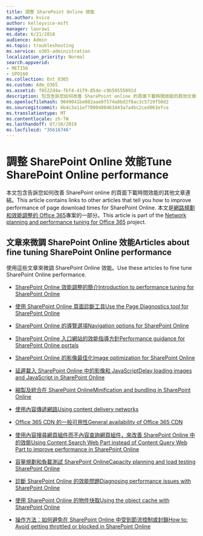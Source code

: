 ```yaml
---
title: 調整 SharePoint Online 效能
ms.author: kvice
author: kelleyvice-msft
manager: laurawi
ms.date: 6/21/2018
audience: Admin
ms.topic: troubleshooting
ms.service: o365-administration
localization_priority: Normal
search.appverid:
- MET150
- SPO160
ms.collection: Ent_O365
ms.custom: Adm_O365
ms.assetid: f0522d4a-fbf4-41f9-854e-c9b59555091d
description: 包含告訴您如何改善 SharePoint online 的頁面下載時間效能的其他文章連結。
ms.openlocfilehash: 9049041be082aae0f574a8bd2f8ac3c5729f50d2
ms.sourcegitcommit: 6b4c3a11ef7000480463d43a7a4bc2ced063efce
ms.translationtype: MT
ms.contentlocale: zh-TW
ms.lasthandoff: 07/10/2019
ms.locfileid: "35616746"
---
```

# <a name="tune-sharepoint-online-performance"></a><span data-ttu-id="7849a-103">調整 SharePoint Online 效能</span><span class="sxs-lookup"><span data-stu-id="7849a-103">Tune SharePoint Online performance</span></span>

<span data-ttu-id="7849a-104">本文包含告訴您如何改善 SharePoint online 的頁面下載時間效能的其他文章連結。</span><span class="sxs-lookup"><span data-stu-id="7849a-104">This article contains links to other articles that tell you how to improve performance of page download times for SharePoint Online.</span></span> <span data-ttu-id="7849a-105">本文是[網路規劃和效能調整的 Office 365](https://aka.ms/tune)專案的一部分。</span><span class="sxs-lookup"><span data-stu-id="7849a-105">This article is part of the [Network planning and performance tuning for Office 365](https://aka.ms/tune) project.</span></span>
   
## <a name="articles-about-fine-tuning-sharepoint-online-performance"></a><span data-ttu-id="7849a-106">文章來微調 SharePoint Online 效能</span><span class="sxs-lookup"><span data-stu-id="7849a-106">Articles about fine tuning SharePoint Online performance</span></span>

<span data-ttu-id="7849a-107">使用這些文章來微調 SharePoint Online 效能。</span><span class="sxs-lookup"><span data-stu-id="7849a-107">Use these articles to fine tune SharePoint Online performance.</span></span>
  
- [<span data-ttu-id="7849a-108">SharePoint Online 效能調整的簡介</span><span class="sxs-lookup"><span data-stu-id="7849a-108">Introduction to performance tuning for SharePoint Online</span></span>](introduction-to-performance-tuning-for-sharepoint-online.md)
    
- [<span data-ttu-id="7849a-109">使用 SharePoint Online 頁面診斷工具</span><span class="sxs-lookup"><span data-stu-id="7849a-109">Use the Page Diagnostics tool for SharePoint Online</span></span>](page-diagnostics-for-spo.md)
    
- [<span data-ttu-id="7849a-110">SharePoint Online 的導覽選項</span><span class="sxs-lookup"><span data-stu-id="7849a-110">Navigation options for SharePoint Online</span></span>](navigation-options-for-sharepoint-online.md)

- [<span data-ttu-id="7849a-111">SharePoint Online 入口網站的效能指導方針</span><span class="sxs-lookup"><span data-stu-id="7849a-111">Performance guidance for SharePoint Online portals</span></span>](https://docs.microsoft.com/en-us/sharepoint/dev/solution-guidance/portal-performance)
    
- [<span data-ttu-id="7849a-112">SharePoint Online 的影像最佳化</span><span class="sxs-lookup"><span data-stu-id="7849a-112">Image optimization for SharePoint Online</span></span>](image-optimization-for-sharepoint-online.md)
    
- [<span data-ttu-id="7849a-113">延遲載入 SharePoint Online 中的影像和 JavaScript</span><span class="sxs-lookup"><span data-stu-id="7849a-113">Delay loading images and JavaScript in SharePoint Online</span></span>](delay-loading-images-and-javascript-in-sharepoint-online.md)
    
- [<span data-ttu-id="7849a-114">縮製及統合在 SharePoint Online</span><span class="sxs-lookup"><span data-stu-id="7849a-114">Minification and bundling in SharePoint Online</span></span>](minification-and-bundling-in-sharepoint-online.md)
    
- [<span data-ttu-id="7849a-115">使用內容傳遞網路</span><span class="sxs-lookup"><span data-stu-id="7849a-115">Using content delivery networks</span></span>](using-content-delivery-networks-with-sharepoint-online.md)
    
 - [<span data-ttu-id="7849a-116">Office 365 CDN 的一般可用性</span><span class="sxs-lookup"><span data-stu-id="7849a-116">General availability of Office 365 CDN</span></span>](https://dev.office.com/blogs/general-availability-of-office-365-cdn)
    
- [<span data-ttu-id="7849a-117">使用內容搜尋網頁組件而不內容查詢網頁組件，來改善 SharePoint Online 中的效能</span><span class="sxs-lookup"><span data-stu-id="7849a-117">Using Content Search Web Part instead of Content Query Web Part to improve performance in SharePoint Online</span></span>](using-content-search-web-part-instead-of-content-query-web-part-to-improve-perfo.md)
    
- [<span data-ttu-id="7849a-118">容量規劃和負載測試 SharePoint Online</span><span class="sxs-lookup"><span data-stu-id="7849a-118">Capacity planning and load testing SharePoint Online</span></span>](capacity-planning-and-load-testing-sharepoint-online.md)
    
- [<span data-ttu-id="7849a-119">診斷 SharePoint Online 的效能問題</span><span class="sxs-lookup"><span data-stu-id="7849a-119">Diagnosing performance issues with SharePoint Online</span></span>](diagnosing-performance-issues-with-sharepoint-online.md)
    
- [<span data-ttu-id="7849a-120">使用 SharePoint Online 的物件快取</span><span class="sxs-lookup"><span data-stu-id="7849a-120">Using the object cache with SharePoint Online</span></span>](using-the-object-cache-with-sharepoint-online.md)
    
- [<span data-ttu-id="7849a-121">操作方法：如何避免在 SharePoint Online 中受到節流控制或封鎖</span><span class="sxs-lookup"><span data-stu-id="7849a-121">How to: Avoid getting throttled or blocked in SharePoint Online</span></span>](https://msdn.microsoft.com/en-us/library/office/dn889829.aspx)
    

